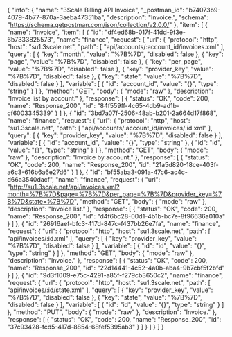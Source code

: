 {
  "info": {
    "name": "3Scale Billing API Invoice",
    "_postman_id": "b74073b9-4079-4b77-870a-3aeba47351ba",
    "description": "Invoice.",
    "schema": "https://schema.getpostman.com/json/collection/v2.0.0/"
  },
  "item": [
    {
      "name": "Invoice",
      "item": [
        {
          "id": "df4ed68b-017f-41dd-9f3e-6b7333825573",
          "name": "finance",
          "request": {
            "url": {
              "protocol": "http",
              "host": "su1.3scale.net",
              "path": [
                "api/accounts/:account_id/invoices.xml"
              ],
              "query": [
                {
                  "key": "month",
                  "value": "%7B%7D",
                  "disabled": false
                },
                {
                  "key": "page",
                  "value": "%7B%7D",
                  "disabled": false
                },
                {
                  "key": "per_page",
                  "value": "%7B%7D",
                  "disabled": false
                },
                {
                  "key": "provider_key",
                  "value": "%7B%7D",
                  "disabled": false
                },
                {
                  "key": "state",
                  "value": "%7B%7D",
                  "disabled": false
                }
              ],
              "variable": [
                {
                  "id": "account_id",
                  "value": "{}",
                  "type": "string"
                }
              ]
            },
            "method": "GET",
            "body": {
              "mode": "raw"
            },
            "description": "Invoice list by account."
          },
          "response": [
            {
              "status": "OK",
              "code": 200,
              "name": "Response_200",
              "id": "84f559ff-4c65-4db9-ad1b-cf6003345339"
            }
          ]
        },
        {
          "id": "3bd7a07f-2506-48ab-b201-2a664d17f868",
          "name": "finance",
          "request": {
            "url": {
              "protocol": "http",
              "host": "su1.3scale.net",
              "path": [
                "api/accounts/:account_id/invoices/:id.xml"
              ],
              "query": [
                {
                  "key": "provider_key",
                  "value": "%7B%7D",
                  "disabled": false
                }
              ],
              "variable": [
                {
                  "id": "account_id",
                  "value": "{}",
                  "type": "string"
                },
                {
                  "id": "id",
                  "value": "{}",
                  "type": "string"
                }
              ]
            },
            "method": "GET",
            "body": {
              "mode": "raw"
            },
            "description": "Invoice by account."
          },
          "response": [
            {
              "status": "OK",
              "code": 200,
              "name": "Response_200",
              "id": "21a5d820-18ce-403f-a6c3-616b6a6e27d6"
            }
          ]
        },
        {
          "id": "bf55aba3-091a-47c6-ac4c-d66a3540dacf",
          "name": "finance",
          "request": {
            "url": "http://su1.3scale.net/api/invoices.xml?month=%7B%7D&page=%7B%7D&per_page=%7B%7D&provider_key=%7B%7D&state=%7B%7D",
            "method": "GET",
            "body": {
              "mode": "raw"
            },
            "description": "Invoice list."
          },
          "response": [
            {
              "status": "OK",
              "code": 200,
              "name": "Response_200",
              "id": "d4f6bc28-00d1-4b1b-bc7e-8f96636a010a"
            }
          ]
        },
        {
          "id": "26916aef-bfc3-417d-847c-f437bb26e7fa",
          "name": "finance",
          "request": {
            "url": {
              "protocol": "http",
              "host": "su1.3scale.net",
              "path": [
                "api/invoices/:id.xml"
              ],
              "query": [
                {
                  "key": "provider_key",
                  "value": "%7B%7D",
                  "disabled": false
                }
              ],
              "variable": [
                {
                  "id": "id",
                  "value": "{}",
                  "type": "string"
                }
              ]
            },
            "method": "GET",
            "body": {
              "mode": "raw"
            },
            "description": "Invoice."
          },
          "response": [
            {
              "status": "OK",
              "code": 200,
              "name": "Response_200",
              "id": "22d14441-4c52-4a0b-aba4-9b7cbf5f2bfd"
            }
          ]
        },
        {
          "id": "9d3f1009-e75c-4291-a85f-f279cb3650c2",
          "name": "finance",
          "request": {
            "url": {
              "protocol": "http",
              "host": "su1.3scale.net",
              "path": [
                "api/invoices/:id/state.xml"
              ],
              "query": [
                {
                  "key": "provider_key",
                  "value": "%7B%7D",
                  "disabled": false
                },
                {
                  "key": "state",
                  "value": "%7B%7D",
                  "disabled": false
                }
              ],
              "variable": [
                {
                  "id": "id",
                  "value": "{}",
                  "type": "string"
                }
              ]
            },
            "method": "PUT",
            "body": {
              "mode": "raw"
            },
            "description": "Invoice."
          },
          "response": [
            {
              "status": "OK",
              "code": 200,
              "name": "Response_200",
              "id": "37c93428-fcd5-417d-8854-68fef5395ab3"
            }
          ]
        }
      ]
    }
  ]
}